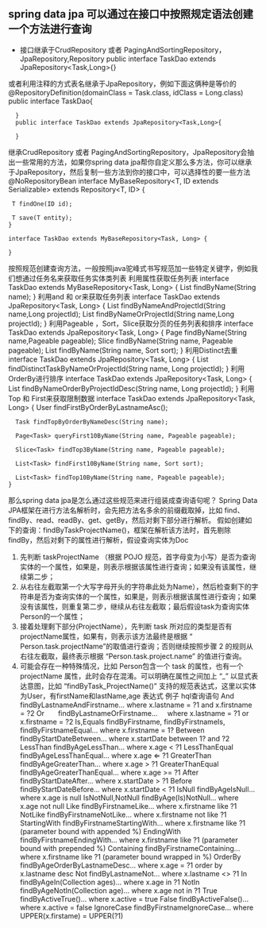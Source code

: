 spring data jpa 可以通过在接口中按照规定语法创建一个方法进行查询
---
* 接口继承于CrudRepository 或者 PagingAndSortingRepository，JpaRepository,Repository
  public interface TaskDao extends JpaRepository<Task,Long>{} 

 或者利用注释的方式表名继承于JpaRepository，例如下面这俩种是等价的
      @RepositoryDefinition(domainClass = Task.class, idClass = Long.class)
      public interface TaskDao{

      }
      public interface TaskDao extends JpaRepository<Task,Long>{

      }
 继承CrudRepository 或者 PagingAndSortingRepository，JpaRepository会抽出一些常用的方法，如果你spring data jpa帮你自定义那么多方法，你可以继承于JpaRepository，然后复制一些方法到你的接口中，可以选择性的要一些方法
    @NoRepositoryBean
    interface MyBaseRepository<T, ID extends Serializable> extends Repository<T, ID> {

     T findOne(ID id);

     T save(T entity);
    }
 
    interface TaskDao extends MyBaseRepository<Task, Long> {

    }
 按照规范创建查询方法，一般按照java驼峰式书写规范加一些特定关键字，例如我们想通过任务名来获取任务实体类列表
利用属性获取任务列表
    interface TaskDao extends MyBaseRepository<Task, Long> {
     List<Task> findByName(String name);
    }
 利用and 和 or来获取任务列表
    interface TaskDao extends JpaRepository<Task, Long> {
     List<Task> findByNameAndProjectId(String name,Long projectId);
     List<Task> findByNameOrProjectId(String name,Long projectId);
    }
 利用Pageable ，Sort，Slice获取分页的任务列表和排序
    interface TaskDao extends JpaRepository<Task, Long> {
     Page<Task> findByName(String name,Pageable pageable);
     Slice<Task> findByName(String name, Pageable pageable);
     List<Task> findByName(String name, Sort sort);
    }
 利用Distinct去重
    interface TaskDao extends JpaRepository<Task, Long> {
     List<Person> findDistinctTaskByNameOrProjectId(String name, Long projectId);
    }
 利用OrderBy进行排序
    interface TaskDao extends JpaRepository<Task, Long> {
     List<Person> findByNameOrderByProjectIdDesc(String name, Long projectId);
    }
 利用 Top 和 First来获取限制数据
    interface TaskDao extends JpaRepository<Task, Long> {
      User findFirstByOrderByLastnameAsc();
 
      Task findTopByOrderByNameDesc(String name);

      Page<Task> queryFirst10ByName(String name, Pageable pageable);

      Slice<Task> findTop3ByName(String name, Pageable pageable);

      List<Task> findFirst10ByName(String name, Sort sort);

      List<Task> findTop10ByName(String name, Pageable pageable);
    }
 
那么spring data jpa是怎么通过这些规范来进行组装成查询语句呢？
Spring Data JPA框架在进行方法名解析时，会先把方法名多余的前缀截取掉，比如 find、findBy、read、readBy、get、getBy，然后对剩下部分进行解析。
假如创建如下的查询：findByTaskProjectName()，框架在解析该方法时，首先剔除 findBy，然后对剩下的属性进行解析，假设查询实体为Doc
  1. 先判断 taskProjectName （根据 POJO 规范，首字母变为小写）是否为查询实体的一个属性，如果是，则表示根据该属性进行查询；如果没有该属性，继续第二步；
  2. 从右往左截取第一个大写字母开头的字符串此处为Name），然后检查剩下的字符串是否为查询实体的一个属性，如果是，则表示根据该属性进行查询；如果没有该属性，则重复第二步，继续从右往左截取；最后假设task为查询实体Person的一个属性；
  3. 接着处理剩下部分(ProjectName），先判断 task 所对应的类型是否有projectName属性，如果有，则表示该方法最终是根据 “ Person.task.projectName”的取值进行查询；否则继续按照步骤 2 的规则从右往左截取，最终表示根据 “Person.task.project.name” 的值进行查询。
  4. 可能会存在一种特殊情况，比如 Person包含一个 task 的属性，也有一个 projectName 属性，此时会存在混淆。可以明确在属性之间加上 “_” 以显式表达意图，比如 “findByTask_ProjectName()”
支持的规范表达式，这里以实体为User，有firstName和lastName,age
    表达式             例子                            hql查询语句
    And               findByLastnameAndFirstname…     where x.lastname = ?1 and x.firstname = ?2
    Or                findByLastnameOrFirstname…      where x.lastname = ?1 or x.firstname = ?2
    Is,Equals         findByFirstname,
                      findByFirstnameIs,
                      findByFirstnameEqual…           where x.firstname = 1?
    Between           findByStartDateBetween…         where x.startDate between 1? and ?2
    LessThan          findByAgeLessThan…              where x.age < ?1
    LessThanEqual     findByAgeLessThanEqual…         where x.age ⇐ ?1
    GreaterThan       findByAgeGreaterThan…           where x.age > ?1
    GreaterThanEqual  findByAgeGreaterThanEqual…      where x.age >= ?1
    After             findByStartDateAfter…           where x.startDate > ?1
    Before            findByStartDateBefore…          where x.startDate < ?1
    IsNull            findByAgeIsNull…                where x.age is null
    IsNotNull,NotNull findByAge(Is)NotNull…           where x.age not null
    Like              findByFirstnameLike…            where x.firstname like ?1
    NotLike           findByFirstnameNotLike…         where x.firstname not like ?1
    StartingWith      findByFirstnameStartingWith…    where x.firstname like ?1 (parameter bound with appended %)
    EndingWith        findByFirstnameEndingWith…      where x.firstname like ?1 (parameter bound with prepended %)
    Containing        findByFirstnameContaining…      where x.firstname like ?1 (parameter bound wrapped in %)
    OrderBy           findByAgeOrderByLastnameDesc…   where x.age = ?1 order by x.lastname desc
    Not               findByLastnameNot…              where x.lastname <> ?1
    In                findByAgeIn(Collection ages)…   where x.age in ?1
    NotIn             findByAgeNotIn(Collection age)… where x.age not in ?1
    True              findByActiveTrue()…             where x.active = true
    False             findByActiveFalse()…            where x.active = false
    IgnoreCase        findByFirstnameIgnoreCase…      where UPPER(x.firstame) = UPPER(?1)

